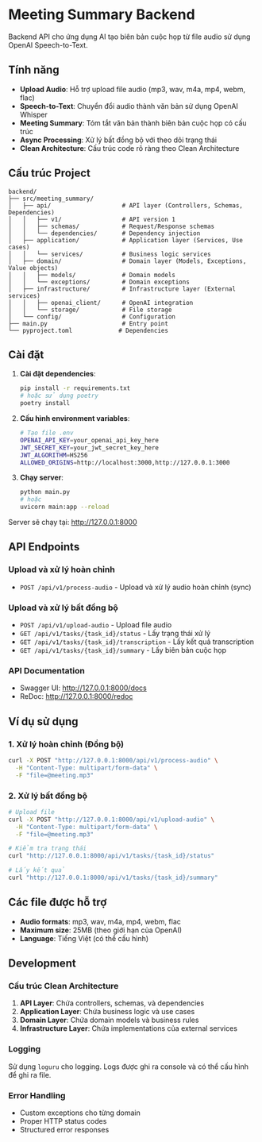 # Meeting Summary Backend

Backend API cho ứng dụng AI tạo biên bản cuộc họp từ file audio sử dụng OpenAI Speech-to-Text.

## Tính năng

- **Upload Audio**: Hỗ trợ upload file audio (mp3, wav, m4a, mp4, webm, flac)
- **Speech-to-Text**: Chuyển đổi audio thành văn bản sử dụng OpenAI Whisper
- **Meeting Summary**: Tóm tắt văn bản thành biên bản cuộc họp có cấu trúc
- **Async Processing**: Xử lý bất đồng bộ với theo dõi trạng thái
- **Clean Architecture**: Cấu trúc code rõ ràng theo Clean Architecture

## Cấu trúc Project

```
backend/
├── src/meeting_summary/
│   ├── api/                    # API layer (Controllers, Schemas, Dependencies)
│   │   ├── v1/                 # API version 1
│   │   ├── schemas/            # Request/Response schemas
│   │   └── dependencies/       # Dependency injection
│   ├── application/            # Application layer (Services, Use cases)
│   │   └── services/           # Business logic services
│   ├── domain/                 # Domain layer (Models, Exceptions, Value objects)
│   │   ├── models/             # Domain models
│   │   └── exceptions/         # Domain exceptions
│   ├── infrastructure/         # Infrastructure layer (External services)
│   │   ├── openai_client/      # OpenAI integration
│   │   └── storage/            # File storage
│   └── config/                 # Configuration
├── main.py                     # Entry point
└── pyproject.toml             # Dependencies
```

## Cài đặt

1. **Cài đặt dependencies**:
   ```bash
   pip install -r requirements.txt
   # hoặc sử dụng poetry
   poetry install
   ```

2. **Cấu hình environment variables**:
   ```bash
   # Tạo file .env
   OPENAI_API_KEY=your_openai_api_key_here
   JWT_SECRET_KEY=your_jwt_secret_key_here
   JWT_ALGORITHM=HS256
   ALLOWED_ORIGINS=http://localhost:3000,http://127.0.0.1:3000
   ```

3. **Chạy server**:
   ```bash
   python main.py
   # hoặc
   uvicorn main:app --reload
   ```

Server sẽ chạy tại: http://127.0.0.1:8000

## API Endpoints

### Upload và xử lý hoàn chỉnh
- `POST /api/v1/process-audio` - Upload và xử lý audio hoàn chỉnh (sync)

### Upload và xử lý bất đồng bộ
- `POST /api/v1/upload-audio` - Upload file audio
- `GET /api/v1/tasks/{task_id}/status` - Lấy trạng thái xử lý
- `GET /api/v1/tasks/{task_id}/transcription` - Lấy kết quả transcription
- `GET /api/v1/tasks/{task_id}/summary` - Lấy biên bản cuộc họp

### API Documentation
- Swagger UI: http://127.0.0.1:8000/docs
- ReDoc: http://127.0.0.1:8000/redoc

## Ví dụ sử dụng

### 1. Xử lý hoàn chỉnh (Đồng bộ)
```bash
curl -X POST "http://127.0.0.1:8000/api/v1/process-audio" \
  -H "Content-Type: multipart/form-data" \
  -F "file=@meeting.mp3"
```

### 2. Xử lý bất đồng bộ
```bash
# Upload file
curl -X POST "http://127.0.0.1:8000/api/v1/upload-audio" \
  -H "Content-Type: multipart/form-data" \
  -F "file=@meeting.mp3"

# Kiểm tra trạng thái
curl "http://127.0.0.1:8000/api/v1/tasks/{task_id}/status"

# Lấy kết quả
curl "http://127.0.0.1:8000/api/v1/tasks/{task_id}/summary"
```

## Các file được hỗ trợ

- **Audio formats**: mp3, wav, m4a, mp4, webm, flac
- **Maximum size**: 25MB (theo giới hạn của OpenAI)
- **Language**: Tiếng Việt (có thể cấu hình)

## Development

### Cấu trúc Clean Architecture

1. **API Layer**: Chứa controllers, schemas, và dependencies
2. **Application Layer**: Chứa business logic và use cases
3. **Domain Layer**: Chứa domain models và business rules
4. **Infrastructure Layer**: Chứa implementations của external services

### Logging
Sử dụng `loguru` cho logging. Logs được ghi ra console và có thể cấu hình để ghi ra file.

### Error Handling
- Custom exceptions cho từng domain
- Proper HTTP status codes
- Structured error responses
